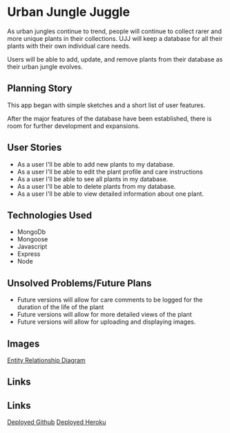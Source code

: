 # Urban Jungle Juggle

As urban jungles continue to trend, people will continue to collect rarer and more unique plants in their collections. UJJ will keep a database for all their plants with their own individual care needs.

Users will be able to add, update, and remove plants from their database as their urban jungle evolves.

## Planning Story
This app began with simple sketches and a short list of user features.

After the major features of the database have been established, there is room for further development and expansions.

 ## User Stories
* As a user I'll be able to add new plants to my database.
* As a user I'll be able to edit the plant profile and care instructions
* As a user I'll be able to see all plants in my database.
* As a user I'll be able to delete plants from my database.
* As a user I'll be able to view detailed information about one plant.

## Technologies Used
* MongoDb
* Mongoose
* Javascript
* Express
* Node

## Unsolved Problems/Future Plans
* Future versions will allow for care comments to be logged for the duration of the life of the plant
* Future versions will allow for more detailed views of the plant
* Future versions will allow for uploading and displaying images.

## Images
[Entity Relationship Diagram](https://imgur.com/OBey2uc)

## Links
## Links
[Deployed Github](https://stevendo.github.io/urban-jungle-juggle-client/)
[Deployed Heroku](https://git.heroku.com/polar-tundra-79343.git)
